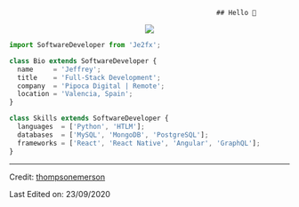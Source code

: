                                                         ## Hello 👋



<p align="center">
  <img src="https://github.com/thompsonemerson/thompsonemerson/raw/master/cover-thompson.png" />
</p>

```js
import SoftwareDeveloper from 'Je2fx';

class Bio extends SoftwareDeveloper {
  name     = 'Jeffrey';
  title    = 'Full-Stack Development';
  company  = 'Pipoca Digital | Remote';
  location = 'Valencia, Spain';
}

class Skills extends SoftwareDeveloper {
  languages  = ['Python', 'HTLM'];
  databases  = ['MySQL', 'MongoDB', 'PostgreSQL'];
  frameworks = ['React', 'React Native', 'Angular', 'GraphQL'];
}
```
----
Credit: [thompsonemerson](https://github.com/thompsonemerson)

Last Edited on: 23/09/2020
